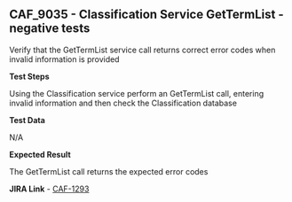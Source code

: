 ## CAF_9035 - Classification Service GetTermList - negative tests ##

Verify that the GetTermList service call returns correct error codes when invalid information is provided

**Test Steps**

Using the Classification service perform an GetTermList call, entering invalid information and then check the Classification database

**Test Data**

N/A

**Expected Result**

The GetTermList call returns the expected error codes

**JIRA Link** - [CAF-1293](https://jira.autonomy.com/browse/CAF-1293)


